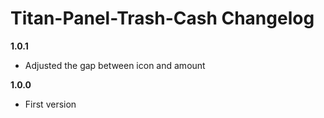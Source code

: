 # Titan-Panel-Trash-Cash Changelog

**1.0.1**
* Adjusted the gap between icon and amount

**1.0.0**
* First version
